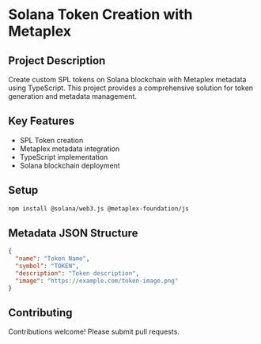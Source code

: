 # Solana Token Creation with Metaplex

## Project Description
Create custom SPL tokens on Solana blockchain with Metaplex metadata using TypeScript. This project provides a comprehensive solution for token generation and metadata management.

## Key Features
- SPL Token creation
- Metaplex metadata integration
- TypeScript implementation
- Solana blockchain deployment

## Setup
```bash
npm install @solana/web3.js @metaplex-foundation/js
```



## Metadata JSON Structure
```json
{
  "name": "Token Name",
  "symbol": "TOKEN",
  "description": "Token description",
  "image": "https://example.com/token-image.png"
}
```

## Contributing
Contributions welcome! Please submit pull requests.
